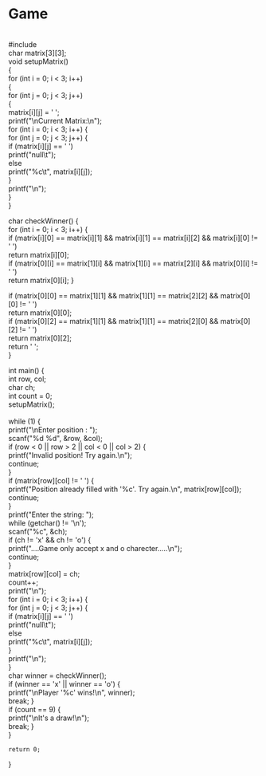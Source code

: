 # Game
<br>
#include<stdio.h>
<br>
char matrix[3][3];
    <br>
void setupMatrix()
    <br>{
    <br>
for (int i = 0; i < 3; i++)
    <br>
    {
    <br>
        for (int j = 0; j < 3; j++)
            <br>
            {
         <br>
            matrix[i][j] = ' ';
<br>
    printf("\nCurrent Matrix:\n");
    <br>
            for (int i = 0; i < 3; i++) {
        <br>
                for (int j = 0; j < 3; j++) {
            <br>
                    if (matrix[i][j] == ' ')
           <br>
                    printf("null\t");
            <br>
                    else
                    <br>
                printf("%c\t", matrix[i][j]);
                    <br>
        }
                    <br>
        printf("\n");
                    <br>
    }
                    <br>
}
<br>

char checkWinner() {
<br>
    for (int i = 0; i < 3; i++) {
    <br>
        if (matrix[i][0] == matrix[i][1] && matrix[i][1] == matrix[i][2] && matrix[i][0] != ' ')
        <br>
            return matrix[i][0];
        <br>
        if (matrix[0][i] == matrix[1][i] && matrix[1][i] == matrix[2][i] && matrix[0][i] != ' ')
            <br>
            return matrix[0][i];
    }
    <br>

if (matrix[0][0] == matrix[1][1] && matrix[1][1] == matrix[2][2] && matrix[0][0] != ' ')
<br>
        return matrix[0][0];
    <br>
    if (matrix[0][2] == matrix[1][1] && matrix[1][1] == matrix[2][0] && matrix[0][2] != ' ')
        <br>
        return matrix[0][2];
<br>
    return ' ';
<br>
}
<br>


int main() {
<br>
    int row, col;
    <br>
    char ch;
    <br>
    int count = 0;
<br>
    setupMatrix();  
<br>
    while (1) {
    <br>
        printf("\nEnter position : ");
       <br>
        scanf("%d %d", &row, &col);
<br>
        if (row < 0 || row > 2 || col < 0 || col > 2) {
    <br>
            printf("Invalid position! Try again.\n");
        <br>
            continue;
        <br>
        }
        <br>
        if (matrix[row][col] != ' ') {
           <br>
            printf("Position already filled with '%c'. Try again.\n", matrix[row][col]);
            <br>
            continue;
        <br>
        }
<br>
        printf("Enter the string: ");
        <br>
        while (getchar() != '\n'); 
        <br>
        scanf("%c", &ch);
<br>
        if (ch != 'x' && ch != 'o') {
    <br>
            printf("....Game only accept x and o charecter.....\n");
        <br>
        continue;
        <br>
        }
<br>
        matrix[row][col] = ch;
       <br>
        count++;
<br>
        printf("\n");
       <br>
        for (int i = 0; i < 3; i++) {
           <br>
            for (int j = 0; j < 3; j++) {
                <br>
                if (matrix[i][j] == ' ')
                    <br>
                    printf("null\t");
                <br>
                else
                    <br>
                    printf("%c\t", matrix[i][j]);
            <br>
            }
            <br>
            printf("\n");
        <br>
        }
<br>
        char winner = checkWinner();
        <br>
        if (winner == 'x' || winner == 'o') {
            <br>
            printf("\nPlayer '%c' wins!\n", winner);
            <br>
            break;
        }
<br>
        if (count == 9) {
    <br>
            printf("\nIt's a draw!\n");
        <br>
            break;
        }
        <br>
    }

    return 0;
}
